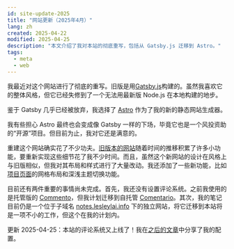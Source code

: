 ```yaml
---
id: site-update-2025
title: "网站更新（2025年4月）"
lang: zh
created: 2025-04-22
modified: 2025-04-25
description: "本文介绍了我对本站的彻底重写，包括从 Gatsby.js 迁移到 Astro。"
tags:
  - meta
  - web
---
```


我最近对这个网站进行了彻底的重写。旧版是用[Gatsby.js](https://www.gatsbyjs.com/)构建的。虽然我喜欢它的整体风格，但它已经失修到了一个无法用最新版 Node.js 在本地构建的地步。

鉴于 Gatsby 几乎已经被放弃，我选择了 [Astro](https://astro.build/) 作为了我的新的静态网站生成器。

<span class="side-note" style="margin-top: -50px">

我有些担心 Astro 最终也会变成像 Gatsby 一样的下场，毕竟它也是一个风投资助的“开源”项目。但目前为止，我对它还是满意的。

 </span>


重建这个网站确实花了不少功夫。[旧版本的网站](https://web.archive.org/web/20250327200036/https://lesleylai.info/)随着时间的推移积累了许多小功能，要重新实现这些细节花了我不少时间。而且，虽然这个新网站的设计在风格上与旧版相似，但我对其布局和样式进行了大量改动。我还添加了一些新功能，比如[项目页面](/en/projects)的网格布局和深浅主题切换功能。

目前还有两件重要的事情尚未完成。首先，我还没有设置评论系统。之前我使用的是托管版的 [Commento](https://commento.io)，但我计划迁移到自托管 [Comentario](https://comentario.app)。其次，我的笔记目前仍是一个位于子域名 [notes.lesleylai.info](https://notes.lesleylai.info) 下的独立网站，将它迁移到本站将是一项不小的工作，但这个在我的计划内。

更新 2025-04-25：本站的评论系统又上线了！我在[之后的文章](/zh/self-host-comentario)中分享了我的配置。